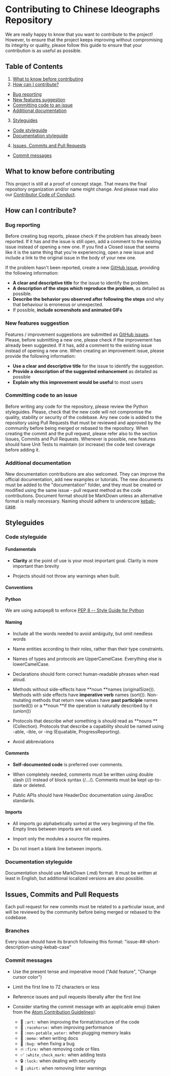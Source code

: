 # Contributing to Chinese Ideographs Repository

We are really happy to know that you want to contribute to the project!
However, to ensure that the project keeps improving without compromising its integrity or quality, please follow this guide to ensure that your contribution is as useful as possible.

## Table of Contents

1. [What to know before contributing](#what-to-know-before-contributing)
2. [How can I contribute?](#how-can-i-contribute)
  - [Bug reporting](#bug-reporting)
  - [New features suggestion](#new-features-suggestion)
  - [Committing code to an issue](#committing-code-to-an-issue)
  - [Additional documentation](#additional-documentation)
3. [Styleguides](#styleguides)
  - [Code styleguide](#code-styleguide)
  - [Documentation styleguide](#documentation-styleguide)
4. [Issues, Commits and Pull Requests](#issues-commits-and-pull-requests)
  - [Commit messages](#commit-messages)

## What to know before contributing

This project is still at a proof of concept stage. That means the final repository organization and/or name might change. And please read also our [Contributor Code of Conduct](documentation/Contributor_Code_of_Conduct.md).

## How can I contribute?

### Bug reporting

Before creating bug reports, please check if the problem has already been reported. If it has and the issue is still open, add a comment to the existing issue instead of opening a new one. If you find a Closed issue that seems like it is the same thing that you're experiencing, open a new issue and include a link to the original issue in the body of your new one.

If the problem hasn't been reported, create a new [GitHub issue](https://guides.github.com/features/issues/), providing the following information:

-   **A clear and descriptive title**  for the issue to identify the problem.
-   **A description of the steps which reproduce the problem**, as detailed as possible.
-   **Describe the behavior you observed after following the steps**  and why that behaviour is erroneous or unexpected.
-  If possible, **include screenshots and animated GIFs**  

### New features suggestion

Features / improvement suggestions are submitted as  [GitHub issues](https://guides.github.com/features/issues/).  Please, before submitting a new one, please check if the improvement has already been suggested. If it has, add a comment to the existing issue instead of opening a new one.
When creating an improvement issue, please provide the following information:

-   **Use a clear and descriptive title** for the issue to identify the suggestion.
-   **Provide a description of the suggested enhancement** as detailed as possible
-   **Explain why this improvement would be useful** to most users 

### Committing code to an issue

Before writing any code for the repository, please review the Python styleguides. 
Please, check that the new code will not compromise the quality, stability or security of the codebase. 
Any new code is added to the repository using Pull Requests that must be reviewed and approved by the community before being merged or rebased to the repository. 
When creating the commit and the pull request, please refer also to the section Issues, Commits and Pull Requests.
Whenever is possible, new features should have Unit Tests to maintain (or increase) the code test coverage before adding it.

### Additional documentation

New documentation contributions are also welcomed. They can improve the official documentation, add new examples or tutorials.
The new documents must be added to the "documentation" folder, and they must be created or modified using the same issue - pull request method as the code contributions.
Document format should be MarkDown unless an alternative format is really necessary. Naming should adhere to underscore [kebab-case](https://en.wikipedia.org/wiki/Letter_case#Special_case_styles).

## Styleguides

### Code styleguide

#### Fundamentals

- **Clarity** at the point of use is your most important goal. Clarity is more important than brevity

- Projects should not throw any warnings when built.

#### Conventions

#### Python

We are using autopep8 to enforce [PEP 8 -- Style Guide for Python](https://www.python.org/dev/peps/pep-0008/)

#### Naming

- Include all the words needed to avoid ambiguity, but omit needless words

- Name entities according to their roles, rather than their type constraints.

- Names of types and protocols are UpperCamelCase. Everything else is lowerCamelCase.

- Declarations should form correct human-readable phrases when read aloud.

- Methods without side-effects have **noun **names (originalSize()). Methods with side effects have **imperative verb** names (sort()). Non-mutating methods that return new values have **past participle** names (sorted()) or a **noun **if the operation is naturally described by it (union()) 

- Protocols that describe *what* something is should read as **nouns ** (Collection). Protocols that describe a capability should be named using -able, -ible, or -ing (Equatable, ProgressReporting).

- Avoid abbreviations

#### Comments

- **Self-documented code** is preferred over comments.

- When completely needed, comments must be written using double slash (//) instead of block syntax (/*...*/). Comments must be kept up-to-date or deleted.

- Public APIs should have HeaderDoc documentation using JavaDoc standards.

#### Imports

- All imports go alphabetically sorted at the very beginning of the file. Empty lines between imports are not used.

- Import only the modules a source file requires.

- Do not insert a blank line between imports.

### Documentation styleguide

Documentation should use MarkDown (.md) format. It must be written at least in English, but additional localized versions are also possible.

## Issues, Commits and Pull Requests

Each pull request for new commits must be related to a particular issue, and will be reviewed by the community before being merged or rebased to the codebase.

### Branches

Every issue should have its branch following this format: "issue-##-short-description-using-kebab-case"

### Commit messages

- Use the present tense and imperative mood ("Add feature", "Change cursor color")
- Limit the first line to 72 characters or less
- Reference issues and pull requests liberally after the first line
- Consider starting the commit message with an applicable emoji (taken from the [Atom Contribution Guidelines](https://github.com/atom/atom/blob/master/CONTRIBUTING.md)):

    * :art: `:art:` when improving the format/structure of the code
    * :racehorse: `:racehorse:` when improving performance
    * :non-potable_water: `:non-potable_water:` when plugging memory leaks
    * :memo: `:memo:` when writing docs
    * :bug: `:bug:` when fixing a bug
    * :fire: `:fire:` when removing code or files
    * :white_check_mark: `:white_check_mark:` when adding tests
    * :lock: `:lock:` when dealing with security
    * :shirt: `:shirt:` when removing linter warnings
